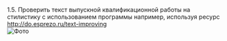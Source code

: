 1.5. Проверить текст выпускной квалификационной работы на стилистику с использованием программы например, используя ресурс http://do.esprezo.ru/text-improving  
![Фото](https://github.com/AnnGoga/bachelor_ICT4/edit/master/1.5.jpg)
